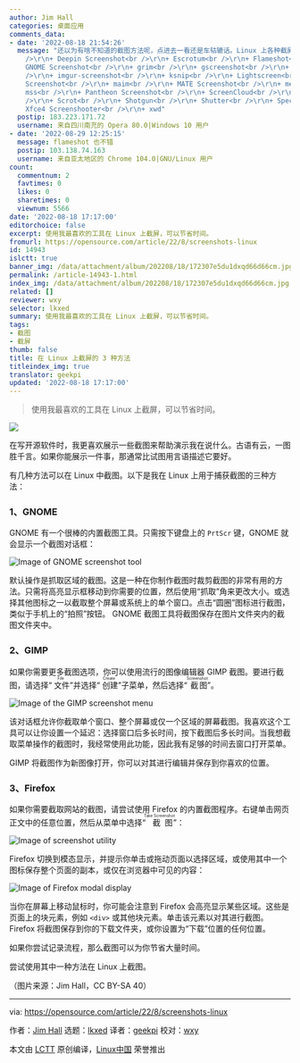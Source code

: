 ```yaml
---
author: Jim Hall
categories: 桌面应用
comments_data:
- date: '2022-08-18 21:54:26'
  message: "还以为有啥不知道的截图方法呢，点进去一看还是车轱辘话。Linux 上各种截屏软件：<br />\r\n<br />\r\n+ CoreShot<br
    />\r\n+ Deepin Screenshot<br />\r\n+ Escrotum<br />\r\n+ Flameshot<br />\r\n+
    GNOME Screenshot<br />\r\n+ grim<br />\r\n+ gscreenshot<br />\r\n+ HotShots<br
    />\r\n+ imgur-screenshot<br />\r\n+ ksnip<br />\r\n+ Lightscreen<br />\r\n+ LXQt
    Screenshot<br />\r\n+ maim<br />\r\n+ MATE Screenshot<br />\r\n+ menyoki<br />\r\n+
    mss<br />\r\n+ Pantheon Screenshot<br />\r\n+ ScreenCloud<br />\r\n+ ScreenGrab<br
    />\r\n+ Scrot<br />\r\n+ Shotgun<br />\r\n+ Shutter<br />\r\n+ Spectacle<br />\r\n+
    Xfce4 Screenshooter<br />\r\n+ xwd"
  postip: 183.223.171.72
  username: 来自四川南充的 Opera 80.0|Windows 10 用户
- date: '2022-08-29 12:25:15'
  message: flameshot 也不错
  postip: 103.138.74.163
  username: 来自亚太地区的 Chrome 104.0|GNU/Linux 用户
count:
  commentnum: 2
  favtimes: 0
  likes: 0
  sharetimes: 0
  viewnum: 5566
date: '2022-08-18 17:17:00'
editorchoice: false
excerpt: 使用我最喜欢的工具在 Linux 上截屏，可以节省时间。
fromurl: https://opensource.com/article/22/8/screenshots-linux
id: 14943
islctt: true
banner_img: /data/attachment/album/202208/18/172307e5du1dxqd66d66cm.jpg
permalink: /article-14943-1.html
index_img: /data/attachment/album/202208/18/172307e5du1dxqd66d66cm.jpg.thumb.jpg
related: []
reviewer: wxy
selector: lkxed
summary: 使用我最喜欢的工具在 Linux 上截屏，可以节省时间。
tags:
- 截图
- 截屏
thumb: false
title: 在 Linux 上截屏的 3 种方法
titleindex_img: true
translator: geekpi
updated: '2022-08-18 17:17:00'
---
```



> 
> 使用我最喜欢的工具在 Linux 上截屏，可以节省时间。
> 
> 
> 


![](/data/attachment/album/202208/18/172307e5du1dxqd66d66cm.jpg)


在写开源软件时，我更喜欢展示一些截图来帮助演示我在说什么。古语有云，一图胜千言。如果你能展示一件事，那通常比试图用言语描述它要好。


有几种方法可以在 Linux 中截图。以下是我在 Linux 上用于捕获截图的三种方法：


### 1、GNOME


GNOME 有一个很棒的内置截图工具。只需按下键盘上的 `PrtScr` 键，GNOME 就会显示一个截图对话框：


![Image of GNOME screenshot tool](/data/attachment/album/202208/18/171728p2m5e2l55dtdytyd.png)


默认操作是抓取区域的截图。这是一种在你制作截图时裁剪截图的非常有用的方法。只需将高亮显示框移动到你需要的位置，然后使用“抓取”角来更改大小。或选择其他图标之一以截取整个屏幕或系统上的单个窗口。点击“圆圈”图标进行截图，类似于手机上的“拍照”按钮。 GNOME 截图工具将截图保存在图片文件夹内的截图文件夹中。


### 2、GIMP


如果你需要更多截图选项，你可以使用流行的图像编辑器 GIMP 截图。要进行截图，请选择“<ruby> 文件 <rt>  File </rt></ruby>”并选择“<ruby> 创建 <rt>  Create </rt></ruby>”子菜单，然后选择“<ruby> 截图 <rt>  Screenshot </rt></ruby>”。


![Image of the GIMP screenshot menu](/data/attachment/album/202208/18/171728zu9zr53ouku5bgzy.png)


该对话框允许你截取单个窗口、整个屏幕或仅一个区域的屏幕截图。我喜欢这个工具可以让你设置一个延迟：选择窗口后多长时间，按下截图后多长时间。当我想截取菜单操作的截图时，我经常使用此功能，因此我有足够的时间去窗口打开菜单。


GIMP 将截图作为新图像打开，你可以对其进行编辑并保存到你喜欢的位置。


### 3、Firefox


如果你需要截取网站的截图，请尝试使用 Firefox 的内置截图程序。右键单击网页正文中的任意位置，然后从菜单中选择“<ruby> 截图 <rt>  Take Screenshot </rt></ruby>”：


![Image of screenshot utility](/data/attachment/album/202208/18/171729tqdxec9e2ducekka.png)


Firefox 切换到模态显示，并提示你单击或拖动页面以选择区域，或使用其中一个图标保存整个页面的副本，或仅在浏览器中可见的内容：


![Image of Firefox modal display](/data/attachment/album/202208/18/171729ne0ianvn52e0ittu.png)


当你在屏幕上移动鼠标时，你可能会注意到 Firefox 会高亮显示某些区域。这些是页面上的块元素，例如 `<div>` 或其他块元素。单击该元素以对其进行截图。 Firefox 将截图保存到你的下载文件夹，或你设置为“下载”位置的任何位置。


如果你尝试记录流程，那么截图可以为你节省大量时间。


尝试使用其中一种方法在 Linux 上截图。


（图片来源：Jim Hall，CC BY-SA 40）




---


via: <https://opensource.com/article/22/8/screenshots-linux>


作者：[Jim Hall](https://opensource.com/users/jim-hall) 选题：[lkxed](https://github.com/lkxed) 译者：[geekpi](https://github.com/geekpi) 校对：[wxy](https://github.com/wxy)


本文由 [LCTT](https://github.com/LCTT/TranslateProject) 原创编译，[Linux中国](https://linux.cn/) 荣誉推出